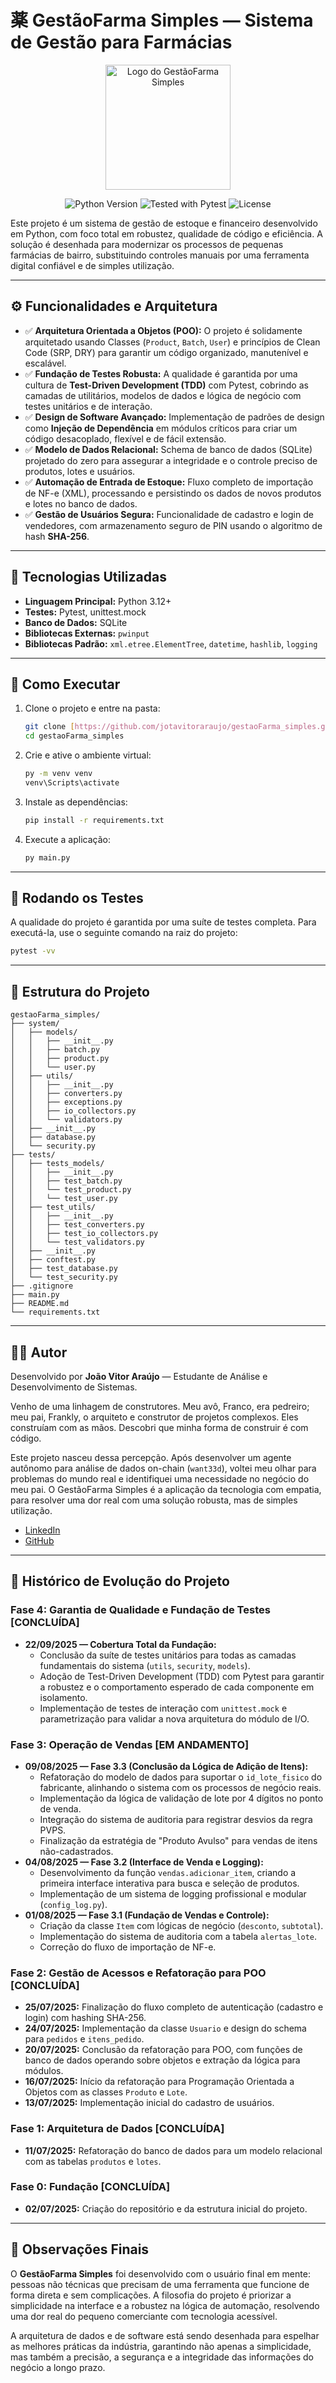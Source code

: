 # 薬 GestãoFarma Simples — Sistema de Gestão para Farmácias

<p align="center">
  <img src="./assets/gestaofarma_simples_logo_v2.png" alt="Logo do GestãoFarma Simples" width="200"/>

<p align="center">
  <img src="https://img.shields.io/badge/Python-3.12+-blue.svg" alt="Python Version">
  <img src="https://img.shields.io/badge/Tested%20with-Pytest-green.svg" alt="Tested with Pytest">
  <img src="https://img.shields.io/badge/License-MIT-yellow.svg" alt="License">
</p>

Este projeto é um sistema de gestão de estoque e financeiro desenvolvido em Python, com foco total em robustez, qualidade de código e eficiência. A solução é desenhada para modernizar os processos de pequenas farmácias de bairro, substituindo controles manuais por uma ferramenta digital confiável e de simples utilização.

---

## ⚙️ Funcionalidades e Arquitetura

-   ✅ **Arquitetura Orientada a Objetos (POO):** O projeto é solidamente arquitetado usando Classes (`Product`, `Batch`, `User`) e princípios de Clean Code (SRP, DRY) para garantir um código organizado, manutenível e escalável.
-   ✅ **Fundação de Testes Robusta:** A qualidade é garantida por uma cultura de **Test-Driven Development (TDD)** com Pytest, cobrindo as camadas de utilitários, modelos de dados e lógica de negócio com testes unitários e de interação.
-   ✅ **Design de Software Avançado:** Implementação de padrões de design como **Injeção de Dependência** em módulos críticos para criar um código desacoplado, flexível e de fácil extensão.
-   ✅ **Modelo de Dados Relacional:** Schema de banco de dados (SQLite) projetado do zero para assegurar a integridade e o controle preciso de produtos, lotes e usuários.
-   ✅ **Automação de Entrada de Estoque:** Fluxo completo de importação de NF-e (XML), processando e persistindo os dados de novos produtos e lotes no banco de dados.
-   ✅ **Gestão de Usuários Segura:** Funcionalidade de cadastro e login de vendedores, com armazenamento seguro de PIN usando o algoritmo de hash **SHA-256**.

---

## 🧱 Tecnologias Utilizadas

-   **Linguagem Principal:** Python 3.12+
-   **Testes:** Pytest, unittest.mock
-   **Banco de Dados:** SQLite
-   **Bibliotecas Externas:** `pwinput`
-   **Bibliotecas Padrão:** `xml.etree.ElementTree`, `datetime`, `hashlib`, `logging`

---

## 🚀 Como Executar

1.  Clone o projeto e entre na pasta:
    ```bash
    git clone [https://github.com/jotavitoraraujo/gestaoFarma_simples.git](https://github.com/jotavitoraraujo/gestaoFarma_simples.git)
    cd gestaoFarma_simples
    ```
2.  Crie e ative o ambiente virtual:
    ```bash
    py -m venv venv
    venv\Scripts\activate
    ```
3.  Instale as dependências:
    ```bash
    pip install -r requirements.txt
    ```
4.  Execute a aplicação:
    ```bash
    py main.py
    ```

---

## 🧪 Rodando os Testes

A qualidade do projeto é garantida por uma suíte de testes completa. Para executá-la, use o seguinte comando na raiz do projeto:

```bash
pytest -vv
```

---

## 🧩 Estrutura do Projeto

```
gestaoFarma_simples/
├── system/
│   ├── models/
│   │   ├── __init__.py
│   │   ├── batch.py
│   │   ├── product.py
│   │   └── user.py
│   ├── utils/
│   │   ├── __init__.py
│   │   ├── converters.py
│   │   ├── exceptions.py
│   │   ├── io_collectors.py
│   │   └── validators.py
│   ├── __init__.py
│   ├── database.py
│   └── security.py
├── tests/
│   ├── tests_models/
│   │   ├── __init__.py
│   │   ├── test_batch.py
│   │   └── test_product.py
│   │   └── test_user.py
│   ├── test_utils/
│   │   ├── __init__.py
│   │   ├── test_converters.py
│   │   ├── test_io_collectors.py
│   │   └── test_validators.py
│   ├── __init__.py
│   ├── conftest.py
│   ├── test_database.py
│   └── test_security.py
├── .gitignore
├── main.py
├── README.md
└── requirements.txt
```

---

## 👨‍💻 Autor

Desenvolvido por **João Vitor Araújo** — Estudante de Análise e Desenvolvimento de Sistemas.

Venho de uma linhagem de construtores. Meu avô, Franco, era pedreiro; meu pai, Frankly, o arquiteto e construtor de projetos complexos. Eles construíam com as mãos. Descobri que minha forma de construir é com código.

Este projeto nasceu dessa percepção. Após desenvolver um agente autônomo para análise de dados on-chain (`want33d`), voltei meu olhar para problemas do mundo real e identifiquei uma necessidade no negócio do meu pai. O GestãoFarma Simples é a aplicação da tecnologia com empatia, para resolver uma dor real com uma solução robusta, mas de simples utilização.

-   [LinkedIn](https://www.linkedin.com/in/joaoaraujo-dev/)
-   [GitHub](https://github.com/jotavitoraraujo)

---

## 📅 Histórico de Evolução do Projeto

### Fase 4: Garantia de Qualidade e Fundação de Testes [CONCLUÍDA]
* **22/09/2025 — Cobertura Total da Fundação:**
    - Conclusão da suíte de testes unitários para todas as camadas fundamentais do sistema (`utils`, `security`, `models`). 
    - Adoção de Test-Driven Development (TDD) com Pytest para garantir a robustez e o comportamento esperado de cada componente em isolamento. 
    - Implementação de testes de interação com `unittest.mock` e parametrização para validar a nova arquitetura do módulo de I/O.

### Fase 3: Operação de Vendas [EM ANDAMENTO]
* **09/08/2025 — Fase 3.3 (Conclusão da Lógica de Adição de Itens):**
    - Refatoração do modelo de dados para suportar o `id_lote_fisico` do fabricante, alinhando o sistema com os processos de negócio reais.
    - Implementação da lógica de validação de lote por 4 dígitos no ponto de venda.
    - Integração do sistema de auditoria para registrar desvios da regra PVPS.
    - Finalização da estratégia de "Produto Avulso" para vendas de itens não-cadastrados.
* **04/08/2025 — Fase 3.2 (Interface de Venda e Logging):**
    - Desenvolvimento da função `vendas.adicionar_item`, criando a primeira interface interativa para busca e seleção de produtos.
    - Implementação de um sistema de logging profissional e modular (`config_log.py`).
* **01/08/2025 — Fase 3.1 (Fundação de Vendas e Controle):**
    - Criação da classe `Item` com lógicas de negócio (`desconto`, `subtotal`).
    - Implementação do sistema de auditoria com a tabela `alertas_lote`.
    - Correção do fluxo de importação de NF-e.

### Fase 2: Gestão de Acessos e Refatoração para POO [CONCLUÍDA]
* **25/07/2025:** Finalização do fluxo completo de autenticação (cadastro e login) com hashing SHA-256.
* **24/07/2025:** Implementação da classe `Usuario` e design do schema para `pedidos` e `itens_pedido`.
* **20/07/2025:** Conclusão da refatoração para POO, com funções de banco de dados operando sobre objetos e extração da lógica para módulos.
* **16/07/2025:** Início da refatoração para Programação Orientada a Objetos com as classes `Produto` e `Lote`.
* **13/07/2025:** Implementação inicial do cadastro de usuários.

### Fase 1: Arquitetura de Dados [CONCLUÍDA]
* **11/07/2025:** Refatoração do banco de dados para um modelo relacional com as tabelas `produtos` e `lotes`.

### Fase 0: Fundação [CONCLUÍDA]
* **02/07/2025:** Criação do repositório e da estrutura inicial do projeto.

---

## 📌 Observações Finais

O **GestãoFarma Simples** foi desenvolvido com o usuário final em mente: pessoas não técnicas que precisam de uma ferramenta que funcione de forma direta e sem complicações. A filosofia do projeto é priorizar a simplicidade na interface e a robustez na lógica de automação, resolvendo uma dor real do pequeno comerciante com tecnologia acessível.

A arquitetura de dados e de software está sendo desenhada para espelhar as melhores práticas da indústria, garantindo não apenas a simplicidade, mas também a precisão, a segurança e a integridade das informações do negócio a longo prazo.